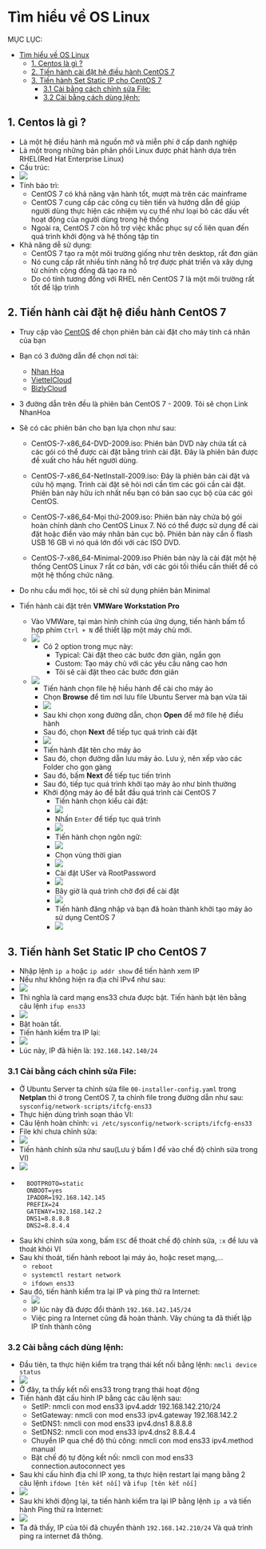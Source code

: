 # Tìm hiểu về OS Linux
MỤC LỤC:
- [Tìm hiểu về OS Linux](#tìm-hiểu-về-os-linux)
  - [1. Centos là gì ?](#1-centos-là-gì-)
  - [2. Tiến hành cài đặt hệ điều hành CentOS 7](#2-tiến-hành-cài-đặt-hệ-điều-hành-centos-7)
  - [3. Tiến hành Set Static IP cho CentOS 7](#3-tiến-hành-set-static-ip-cho-centos-7)
    - [3.1 Cài bằng cách chỉnh sửa File:](#31-cài-bằng-cách-chỉnh-sửa-file)
    - [3.2 Cài bằng cách dùng lệnh:](#32-cài-bằng-cách-dùng-lệnh)

## 1. Centos là gì ?
- Là một hệ điều hành mã nguồn mở và miễn phí ở cấp danh nghiệp
- Là một trong những bản phân phối Linux được phát hành dựa trên RHEL(Red Hat Enterprise Linux)
- Cấu trúc:
- ![](/Anh/Screenshot_121.png)
- Tính bảo trì:
  - CentOS 7 có khả năng vận hành tốt, mượt mà trên các mainframe
  - CentOS 7 cung cấp các công cụ tiên tiến và hướng dẫn để giúp người dùng thực hiện các nhiệm vụ cụ thể như loại bỏ các dấu vết hoạt động của người dùng trong hệ thống
  - Ngoài ra, CentOS 7 còn hỗ trợ việc khắc phục sự cố liên quan đến quá trình khởi động và hệ thống tập tin
- Khả năng dễ sử dụng:
  - CentOS 7 tạo ra một môi trường giống như trên desktop, rất đơn giản
  - Nó cung cấp rất nhiều tính năng hỗ trợ được phát triển và xây dựng từ chính cộng đồng đã tạo ra nó
  - Do có tính tương đồng với RHEL nên CentOS 7 là một môi trường rất tốt để lập trình
## 2. Tiến hành cài đặt hệ điều hành CentOS 7
- Truy cập vào [CentOS](http://isoredirect.centos.org/centos/7/isos/x86_64/) để chọn phiên bản cài đặt cho máy tính cá nhân của bạn
- Bạn có 3 đường dẫn để chọn nơi tải:
  - [Nhan Hoa](http://mirrors.nhanhoa.com/centos/7.9.2009/isos/x86_64/
)
  - [ViettelCloud](http://mirror.viettelcloud.vn/centos/7.9.2009/isos/x86_64/)
  - [BìzlyCloud](http://mirror.bizflycloud.vn/centos/7.9.2009/isos/x86_64/)

- 3 đường dẫn trên đều là phiên bản CentOS 7 - 2009. Tôi sẽ chọn Link NhanHoa
-  Sẽ có các phiên bản cho bạn lựa chọn như sau:
   -  CentOS-7-x86_64-DVD-2009.iso:
   Phiên bản DVD này chứa tất cả các gói có thể được cài đặt bằng trình cài đặt. Đây là phiên bản được đề xuất cho hầu hết người dùng.

    - CentOS-7-x86_64-NetInstall-2009.iso:
   Đây là phiên bản cài đặt và cứu hộ mạng. Trình cài đặt sẽ hỏi nơi cần tìm các gói cần cài đặt. Phiên bản này hữu ích nhất nếu bạn có bản sao cục bộ của các gói CentOS.

   - CentOS-7-x86_64-Mọi thứ-2009.iso:
   Phiên bản này chứa bộ gói hoàn chỉnh dành cho CentOS Linux 7. Nó có thể được sử dụng để cài đặt hoặc điền vào máy nhân bản cục bộ. Phiên bản này cần ổ flash USB 16 GB vì nó quá lớn đối với các ISO DVD.
   
   - CentOS-7-x86_64-Minimal-2009.iso
    Phiên bản này là cài đặt một hệ thống CentOS Linux 7 rất cơ bản, với các gói tối thiểu cần thiết để có một hệ thống chức năng.
- Do nhu cầu mới học, tôi sẽ chỉ sử dụng phiên bản Minimal
- Tiến hành cài đặt trên **VMWare Workstation Pro**
  - Vào VMWare, tại màn hình chính của ứng dụng, tiến hành bấm tổ hợp phím `Ctrl + N` để thiết lập một máy chủ mới.
  - ![](/Anh/Screenshot_85.png)
    - Có 2 option trong mục này:
      - Typical: Cài đặt theo các bước đơn giản, ngắn gọn
      - Custom: Tạo máy chủ với các yêu cầu nâng cao hơn
      - Tôi sẽ cài đặt theo các bước đơn giản 
  - ![](/Anh/Screenshot_86.png)
    - Tiến hành chọn file hệ hiều hành để cài cho máy ảo
    - Chọn **Browse** để tìm nơi lưu file Ubuntu Server mà bạn vừa tải
    - ![](/Anh/Screenshot_122.png)
    - Sau khi chọn xong đường dẫn, chọn **Open** để mở file hệ điều hành
    - Sau đó, chọn **Next** để tiếp tục quá trình cài đặt
    - ![](/Anh/Screenshot_123.png)
    - Tiến hành đặt tên cho máy ảo
    - Sau đó, chọn đường dẫn lưu máy ảo. Lưu ý, nên xếp vào các Folder cho gọn gàng
    - Sau đó, bấm **Next** để tiếp tục tiến trình
    - Sau đó, tiếp tục quá trình khởi tạo máy ảo như bình thường
    - Khởi động máy ảo để bắt đầu quá trình cài CentOS 7
      - Tiến hành chọn kiểu cài đặt:
      - ![](/Anh/Screenshot_124.png)
      - Nhấn `Enter` để tiếp tục quá trình
      - ![](/Anh/Screenshot_125.png)
      - Tiến hành chọn ngôn ngữ:
      - ![](/Anh/Screenshot_126.png)
      - Chọn vùng thời gian
      - ![](/Anh/Screenshot_127.png)
      - Cài đặt USer và RootPassword
      - ![](/Anh/Screenshot_128.png)  
      - Bây giờ là quá trình chờ đợi để cài đặt
      - ![](/Anh/Screenshot_129.png)  
      - Tiến hành đăng nhập và bạn đã hoàn thành khởi tạo máy ảo sử dụng CentOS 7
      - ![](/Anh/Screenshot_130.png)

## 3. Tiến hành Set Static IP cho CentOS 7
- Nhập lệnh `ip a` hoặc `ip addr show` để tiến hành xem IP
- Nếu như không hiện ra địa chỉ IPv4 như sau:
- ![](/Anh/Screenshot_131.png)
- Thì nghĩa là card mạng ens33 chưa được bật. Tiến hành bật lên bằng câu lệnh `ifup ens33`
- ![](/Anh/Screenshot_132.png)
- Bật hoàn tất.
- Tiến hành kiểm tra IP lại:
- ![](/Anh/Screenshot_133.png)
- Lúc này, IP đã hiện là: `192.168.142.140/24`
### 3.1 Cài bằng cách chỉnh sửa File:
- Ở Ubuntu Server ta chỉnh sửa file `00-installer-config.yaml` trong **Netplan** thì ở trong CentOS 7, ta chỉnh file trong đường dẫn như sau: `sysconfig/network-scripts/ifcfg-ens33`
- Thực hiện dùng trình soạn thảo VI:
- Câu lệnh hoàn chỉnh: `vi /etc/sysconfig/network-scripts/ifcfg-ens33`
- File khi chưa chỉnh sửa:
- ![](/Anh/Screenshot_134.png)
- Tiến hành chỉnh sửa như sau(Lưu ý bấm I để vào chế độ chỉnh sửa trong VI)
- ![](/Anh/Screenshot_135.png)
- ```
    BOOTPROTO=static
    ONBOOT=yes
    IPADDR=192.168.142.145
    PREFIX=24
    GATEWAY=192.168.142.2
    DNS1=8.8.8.8
    DNS2=8.8.4.4
    ```
- Sau khi chỉnh sửa xong, bấm `ESC` để thoát chế độ chỉnh sửa, `:x` để lưu và thoát khỏi VI
- Sau khi thoát, tiến hành reboot lại máy ảo, hoặc reset mạng,...
  - `reboot`
  - `systemctl restart network`
  - `ifdown ens33`
- Sau đó, tiến hành kiểm tra lại IP và ping thử ra Internet:
  - ![](/Anh/Screenshot_137.png)
  - IP lúc này đã được đổi thành `192.168.142.145/24`
  - Việc ping ra Internet cũng đã hoàn thành. Vây chúng ta đã thiết lập IP tĩnh thành công

### 3.2 Cài bằng cách dùng lệnh:
- Đầu tiên, ta thực hiện kiểm tra trạng thái kết nối bằng lệnh: `nmcli device status`
- ![](/Anh/Screenshot_138.png)
- Ở đây, ta thấy kết nối ens33 trong trạng thái hoạt động
- Tiến hành đặt cấu hình IP bằng các câu lệnh sau:
  - SetIP: nmcli con mod ens33 ipv4.addr 192.168.142.210/24
  - SetGateway: nmcli con mod ens33 ipv4.gateway 192.168.142.2
  - SetDNS1: nmcli con mod ens33 ipv4.dns1 8.8.8.8
  - SetDNS2: nmcli con mod ens33 ipv4.dns2 8.8.4.4
  - Chuyển IP qua chế độ thủ công: nmcli con mod ens33 ipv4.method manual
  - Bật chế độ tự động kết nối: nmcli con mod ens33 connection.autoconnect yes
- Sau khi cấu hình địa chỉ IP xong, ta thực hiện restart lại mạng bằng 2 câu lệnh `ifdown [tên kết nối]` và `ifup [tên kết nối]`
- ![](/Anh/Screenshot_139.png)
- Sau khi khởi động lại, ta tiến hành kiểm tra lại IP bằng lệnh `ip a` và tiến hành Ping thử ra Internet:
- ![](/Anh/Screenshot_140.png)
- Ta đã thấy, IP của tôi đã chuyển thành `192.168.142.210/24` Và quá trình ping ra internet đã thông.
